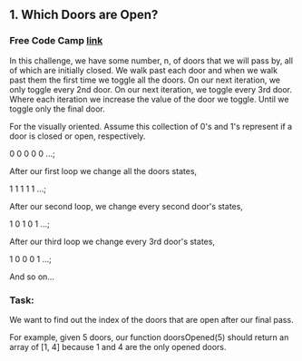 ## 1. Which Doors are Open?
### Free Code Camp <a href="https://www.freecodecamp.org/learn/coding-interview-prep/rosetta-code/100-doors">link</a>
In this challenge, we have some number, n, of doors that we will pass by, all of which are initially closed. We walk past each door and when we walk past them the first time we toggle all the doors. On our next iteration, we only toggle every 2nd door. On our next iteration, we toggle every 3rd door. Where each iteration we increase the value of the door we toggle. Until we toggle only the final door.

For the visually oriented. Assume this collection of 0's and 1's represent if a door is closed or open, respectively.

0 0 0 0 0 ...;

After our first loop we change all the doors states,

1 1 1 1 1 ...;

After our second loop, we change every second door's states,

1 0 1 0 1 ...;

After our third loop we change every 3rd door's states,

1 0 0 0 1 ...;

And so on...  

### Task:
We want to find out the index of the doors that are open after our final pass.

For example, given 5 doors, our function doorsOpened(5) should return an array of [1, 4] because 1 and 4 are the only opened doors.
